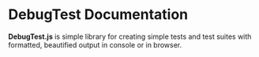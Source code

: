 DebugTest Documentation
=======================

**DebugTest.js** is simple library for creating simple tests and test suites with formatted, beautified output in console or in browser.


